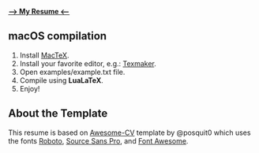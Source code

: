 
**[--> My Resume <--](https://github.com/kozub/My-CV/blob/master/GrzegorzKozubCV.pdf)**

## macOS compilation

1. Install [MacTeX](https://www.tug.org/mactex/mactex-download.html).
2. Install your favorite editor, e.g.: [Texmaker](http://www.xm1math.net/texmaker/download.html).
3. Open examples/example.txt file.
4. Compile using **LuaLaTeX**.
5. Enjoy!

## About the Template
This resume is based on [Awesome-CV](https://github.com/posquit0/Awesome-CV) template by @posquit0 which uses the fonts [Roboto](https://github.com/google/roboto), [Source Sans Pro](https://github.com/adobe-fonts/source-sans-pro), and [Font Awesome](https://github.com/FortAwesome/Font-Awesome). 

